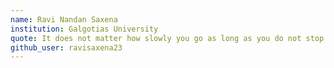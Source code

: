 ```yaml
---
name: Ravi Nandan Saxena
institution: Galgotias University
quote: It does not matter how slowly you go as long as you do not stop.
github_user: ravisaxena23
---
```

